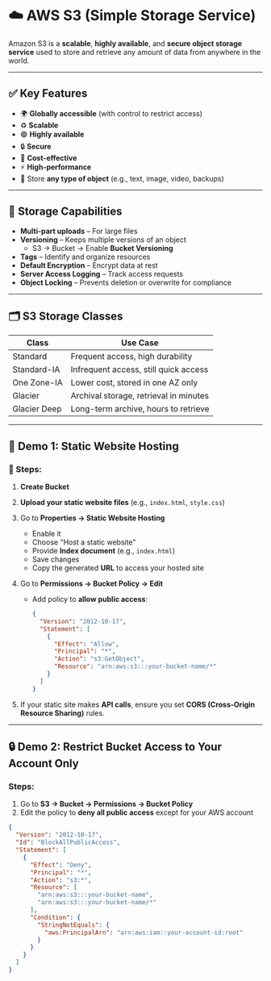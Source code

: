# ☁️ AWS S3 (Simple Storage Service)

Amazon S3 is a **scalable**, **highly available**, and **secure object storage service** used to store and retrieve any amount of data from anywhere in the world.

---

## ✅ Key Features

- 🌍 **Globally accessible** (with control to restrict access)
- ♻️ **Scalable**
- 🟢 **Highly available**
- 🔒 **Secure**
- 💸 **Cost-effective**
- ⚡ **High-performance**
- 🧳 Store **any type of object** (e.g., text, image, video, backups)

---

## 🔄 Storage Capabilities

- **Multi-part uploads** – For large files
- **Versioning** – Keeps multiple versions of an object  
  - S3 → Bucket → Enable **Bucket Versioning**
- **Tags** – Identify and organize resources
- **Default Encryption** – Encrypt data at rest
- **Server Access Logging** – Track access requests
- **Object Locking** – Prevents deletion or overwrite for compliance

---

## 🗂️ S3 Storage Classes

| Class           | Use Case                                |
|----------------|------------------------------------------|
| Standard        | Frequent access, high durability        |
| Standard-IA     | Infrequent access, still quick access   |
| One Zone-IA     | Lower cost, stored in one AZ only       |
| Glacier         | Archival storage, retrieval in minutes  |
| Glacier Deep    | Long-term archive, hours to retrieve    |

---

## 🧪 Demo 1: Static Website Hosting

### 🔧 Steps:

1. **Create Bucket**  
2. **Upload your static website files** (e.g., `index.html`, `style.css`)
3. Go to **Properties → Static Website Hosting**
   - Enable it
   - Choose "Host a static website"
   - Provide **Index document** (e.g., `index.html`)
   - Save changes
   - Copy the generated **URL** to access your hosted site

4. Go to **Permissions → Bucket Policy → Edit**
   - Add policy to **allow public access**:

     ```json
     {
       "Version": "2012-10-17",
       "Statement": [
         {
           "Effect": "Allow",
           "Principal": "*",
           "Action": "s3:GetObject",
           "Resource": "arn:aws:s3:::your-bucket-name/*"
         }
       ]
     }
     ```

5. If your static site makes **API calls**, ensure you set **CORS (Cross-Origin Resource Sharing)** rules.

---

## 🔒 Demo 2: Restrict Bucket Access to Your Account Only

### Steps:

1. Go to **S3 → Bucket → Permissions → Bucket Policy**
2. Edit the policy to **deny all public access** except for your AWS account

```json
{
  "Version": "2012-10-17",
  "Id": "BlockAllPublicAccess",
  "Statement": [
    {
      "Effect": "Deny",
      "Principal": "*",
      "Action": "s3:*",
      "Resource": [
        "arn:aws:s3:::your-bucket-name",
        "arn:aws:s3:::your-bucket-name/*"
      ],
      "Condition": {
        "StringNotEquals": {
          "aws:PrincipalArn": "arn:aws:iam::your-account-id:root"
        }
      }
    }
  ]
}
